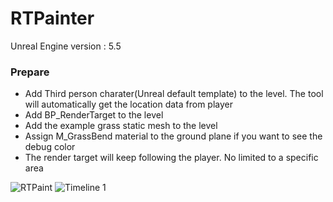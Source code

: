 # RTPainter
 
Unreal Engine version : 5.5


### Prepare
- Add Third person charater(Unreal default template) to the level. The tool will automatically get the location data from player
- Add BP_RenderTarget to the level
- Add the example grass static mesh to the level
- Assign M_GrassBend material to the ground plane if you want to see the debug color
- The render target will keep following the player. No limited to a specific area


![RTPaint](https://github.com/user-attachments/assets/a9bdf8ed-44b5-4921-84c2-255b792f0d2d)
![Timeline 1](https://github.com/user-attachments/assets/266842f7-e439-42ed-a479-8c9c0095f33d)
